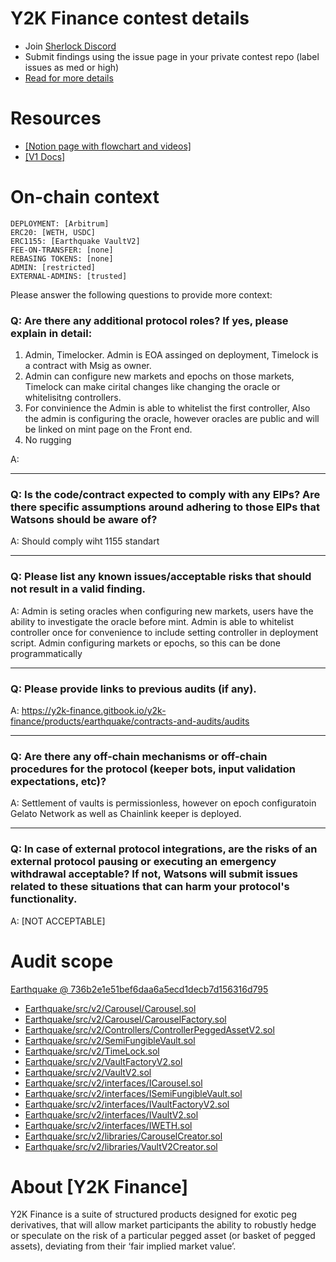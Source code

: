 
# Y2K Finance contest details

- Join [Sherlock Discord](https://discord.gg/MABEWyASkp)
- Submit findings using the issue page in your private contest repo (label issues as med or high)
- [Read for more details](https://docs.sherlock.xyz/audits/watsons)

# Resources

- [[Notion page with flowchart and videos]]([url](https://y2kfinance.notion.site/Earthquake-V2-Documentation-9766c278d4a14c619ba92017a69853e4))
- [[V1 Docs]](https://y2k-finance.gitbook.io/y2k-finance/products/earthquake/contracts-and-audits)

# On-chain context

```
DEPLOYMENT: [Arbitrum]
ERC20: [WETH, USDC]
ERC1155: [Earthquake VaultV2]
FEE-ON-TRANSFER: [none]
REBASING TOKENS: [none]
ADMIN: [restricted]  
EXTERNAL-ADMINS: [trusted]
```


Please answer the following questions to provide more context: 
### Q: Are there any additional protocol roles? If yes, please explain in detail:
1) Admin, Timelocker. Admin is EOA assinged on deployment, Timelock is a contract with Msig as owner. 
2) Admin can configure new markets and epochs on those markets, Timelock can make cirital changes like changing the oracle or whitelisitng controllers.
3) For convinience the Admin is able to whitelist the first controller, Also the admin is configuring the oracle, however oracles are public and will be linked on mint page on the Front end. 
4) No rugging 

A: 

___
### Q: Is the code/contract expected to comply with any EIPs? Are there specific assumptions around adhering to those EIPs that Watsons should be aware of?
A: Should comply wiht 1155 standart

___

### Q: Please list any known issues/acceptable risks that should not result in a valid finding.
A: Admin is seting oracles when configuring new markets, users have the ability to investigate the oracle before mint. Admin is able to whitelist controller once for convenience to include setting controller in deployment script. Admin configuring markets or epochs, so this can be done programmatically 

____
### Q: Please provide links to previous audits (if any).
A: https://y2k-finance.gitbook.io/y2k-finance/products/earthquake/contracts-and-audits/audits

___

### Q: Are there any off-chain mechanisms or off-chain procedures for the protocol (keeper bots, input validation expectations, etc)? 
A: Settlement of vaults is permissionless, however on epoch configuratoin Gelato Network as well as Chainlink keeper is deployed. 
_____

### Q: In case of external protocol integrations, are the risks of an external protocol pausing or executing an emergency withdrawal acceptable? If not, Watsons will submit issues related to these situations that can harm your protocol's functionality. 
A: [NOT ACCEPTABLE] 


# Audit scope


[Earthquake @ 736b2e1e51bef6daa6a5ecd1decb7d156316d795](https://github.com/Y2K-Finance/Earthquake/tree/736b2e1e51bef6daa6a5ecd1decb7d156316d795)
- [Earthquake/src/v2/Carousel/Carousel.sol](Earthquake/src/v2/Carousel/Carousel.sol)
- [Earthquake/src/v2/Carousel/CarouselFactory.sol](Earthquake/src/v2/Carousel/CarouselFactory.sol)
- [Earthquake/src/v2/Controllers/ControllerPeggedAssetV2.sol](Earthquake/src/v2/Controllers/ControllerPeggedAssetV2.sol)
- [Earthquake/src/v2/SemiFungibleVault.sol](Earthquake/src/v2/SemiFungibleVault.sol)
- [Earthquake/src/v2/TimeLock.sol](Earthquake/src/v2/TimeLock.sol)
- [Earthquake/src/v2/VaultFactoryV2.sol](Earthquake/src/v2/VaultFactoryV2.sol)
- [Earthquake/src/v2/VaultV2.sol](Earthquake/src/v2/VaultV2.sol)
- [Earthquake/src/v2/interfaces/ICarousel.sol](Earthquake/src/v2/interfaces/ICarousel.sol)
- [Earthquake/src/v2/interfaces/ISemiFungibleVault.sol](Earthquake/src/v2/interfaces/ISemiFungibleVault.sol)
- [Earthquake/src/v2/interfaces/IVaultFactoryV2.sol](Earthquake/src/v2/interfaces/IVaultFactoryV2.sol)
- [Earthquake/src/v2/interfaces/IVaultV2.sol](Earthquake/src/v2/interfaces/IVaultV2.sol)
- [Earthquake/src/v2/interfaces/IWETH.sol](Earthquake/src/v2/interfaces/IWETH.sol)
- [Earthquake/src/v2/libraries/CarouselCreator.sol](Earthquake/src/v2/libraries/CarouselCreator.sol)
- [Earthquake/src/v2/libraries/VaultV2Creator.sol](Earthquake/src/v2/libraries/VaultV2Creator.sol)



# About [Y2K Finance]

Y2K Finance is a suite of structured products designed for exotic peg derivatives, that will allow market participants the ability to robustly hedge or speculate on the risk of a particular pegged asset (or basket of pegged assets), deviating from their ‘fair implied market value’.

